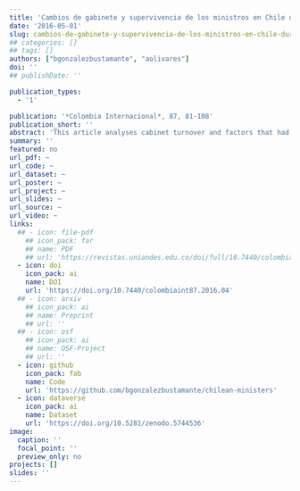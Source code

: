 ```yaml
---
title: 'Cambios de gabinete y supervivencia de los ministros en Chile durante los gobiernos de la Concertación (1990-2010)'
date: '2016-05-01'
slug: cambios-de-gabinete-y-supervivencia-de-los-ministros-en-chile-durante-los-gobiernos-de-la-concertacion
## categories: []
## tags: []
authors: ["bgonzalezbustamante", "aolivares"]
doi: ''
## publishDate: ''

publication_types:
  - '1'

publication: '*Colombia Internacional*, 87, 81-108'
publication_short: ''
abstract: 'This article analyses cabinet turnover and factors that had an influence on the survival of 180 ministers in Chile between 1990 and 2010. With survival analysis, specifically, proportional hazards models and Cox regressions with shared-frailty, the individual characteristics of ministers, such as survival/risk predictors and the influence of institutional factors and critical events, are evaluated. It reveals that there were different individual predictors for ministers during the first and second decade of the period, as well as the fact that critical events such as economic crises and corruption scandals influenced the survival of ministers.'
summary: ''
featured: no
url_pdf: ~
url_code: ~
url_dataset: ~
url_poster: ~
url_project: ~
url_slides: ~
url_source: ~
url_video: ~
links:
  ## - icon: file-pdf
    ## icon_pack: far
    ## name: PDF
    ## url: 'https://revistas.uniandes.edu.co/doi/full/10.7440/colombiaint87.2016.04'
  - icon: doi
    icon_pack: ai
    name: DOI
    url: 'https://doi.org/10.7440/colombiaint87.2016.04'
  ## - icon: arxiv
    ## icon_pack: ai
    ## name: Preprint
    ## url: ''
  ## - icon: osf
    ## icon_pack: ai
    ## name: OSF-Project
    ## url: ''
  - icon: github
    icon_pack: fab
    name: Code
    url: 'https://github.com/bgonzalezbustamante/chilean-ministers'
  - icon: dataverse
    icon_pack: ai
    name: Dataset
    url: 'https://doi.org/10.5281/zenodo.5744536'
image:
  caption: ''
  focal_point: ''
  preview_only: no
projects: []
slides: ''
---
```

